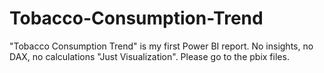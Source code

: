 # Tobacco-Consumption-Trend
​"Tobacco Consumption Trend" is my first Power BI report. No insights, no DAX, no calculations "Just Visualization". Please go to the pbix files.
